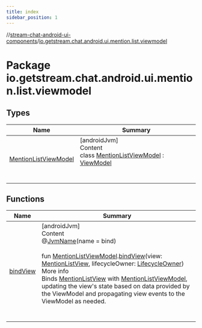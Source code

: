 ```yaml
---
title: index
sidebar_position: 1
---
```

//[stream-chat-android-ui-components](../../index.md)/[io.getstream.chat.android.ui.mention.list.viewmodel](index.md)



# Package io.getstream.chat.android.ui.mention.list.viewmodel  


## Types  
  
|  Name |  Summary | 
|---|---|
| <a name="io.getstream.chat.android.ui.mention.list.viewmodel/MentionListViewModel///PointingToDeclaration/"></a>[MentionListViewModel](MentionListViewModel/index.md)| <a name="io.getstream.chat.android.ui.mention.list.viewmodel/MentionListViewModel///PointingToDeclaration/"></a>[androidJvm]  <br/>Content  <br/>class [MentionListViewModel](MentionListViewModel/index.md) : [ViewModel](https://developer.android.com/reference/kotlin/androidx/lifecycle/ViewModel.html)  <br/><br/><br/>|


## Functions  
  
|  Name |  Summary | 
|---|---|
| <a name="io.getstream.chat.android.ui.mention.list.viewmodel//bindView/io.getstream.chat.android.ui.mention.list.viewmodel.MentionListViewModel#io.getstream.chat.android.ui.mention.list.MentionListView#androidx.lifecycle.LifecycleOwner/PointingToDeclaration/"></a>[bindView](bindView.md)| <a name="io.getstream.chat.android.ui.mention.list.viewmodel//bindView/io.getstream.chat.android.ui.mention.list.viewmodel.MentionListViewModel#io.getstream.chat.android.ui.mention.list.MentionListView#androidx.lifecycle.LifecycleOwner/PointingToDeclaration/"></a>[androidJvm]  <br/>Content  <br/>@[JvmName](https://kotlinlang.org/api/latest/jvm/stdlib/kotlin.jvm/-jvm-name/index.html)(name = bind)  <br/>  <br/>fun [MentionListViewModel](MentionListViewModel/index.md).[bindView](bindView.md)(view: [MentionListView](../io.getstream.chat.android.ui.mention.list/MentionListView/index.md), lifecycleOwner: [LifecycleOwner](https://developer.android.com/reference/kotlin/androidx/lifecycle/LifecycleOwner.html))  <br/>More info  <br/>Binds [MentionListView](../io.getstream.chat.android.ui.mention.list/MentionListView/index.md) with [MentionListViewModel](MentionListViewModel/index.md), updating the view's state based on data provided by the ViewModel and propagating view events to the ViewModel as needed.  <br/><br/><br/>|

